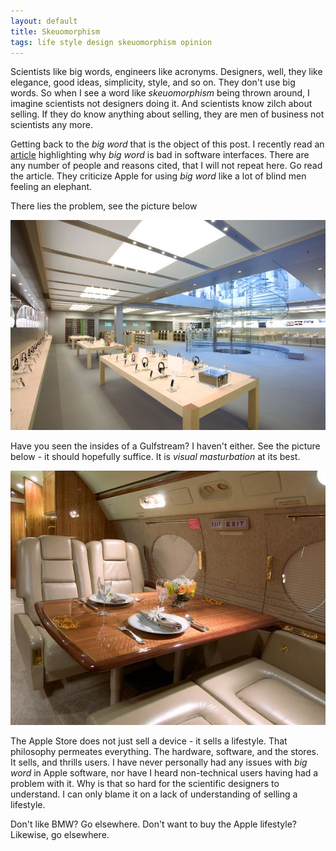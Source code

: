 ```yaml
---
layout: default
title: Skeuomorphism
tags: life style design skeuomorphism opinion
---
```


Scientists like big words, engineers like acronyms. Designers, well, they like elegance, good ideas, simplicity, style, and so on. They don't use big words. So when I see a word like _skeuomorphism_ being thrown around, I imagine scientists not designers doing it. And scientists know zilch about selling. If they do know anything about selling, they are men of business not scientists any more.

Getting back to the _big word_ that is the object of this post. I recently read an [article](http://www.fastcodesign.com/1670760/will-apples-tacky-software-design-philosophy-cause-a-revolt) highlighting why _big word_ is bad in software interfaces. There are any number of people and reasons cited, that I will not repeat here. Go read the article. They criticize Apple for using _big word_ like a lot of blind men feeling an elephant.

There lies the problem, see the picture below

![Apple Store Fifth Avenue](/assets/img/retail-fifth-ave-gallery.jpg)

Have you seen the insides of a Gulfstream? I haven't either. See the picture below - it should hopefully suffice. It is _visual masturbation_ at its best.

![Gulfstream](/assets/img/aircraft-gulfstream.jpg)

The Apple Store does not just sell a device - it sells a lifestyle. That philosophy permeates everything. The hardware, software, and the stores. It sells, and thrills users. I have never personally had any issues with _big word_ in Apple software, nor have I heard non-technical users having had a problem with it. Why is that so hard for the scientific designers to understand. I can only blame it on a lack of understanding of selling a lifestyle.

Don't like BMW? Go elsewhere. Don't want to buy the Apple lifestyle? Likewise, go elsewhere.

